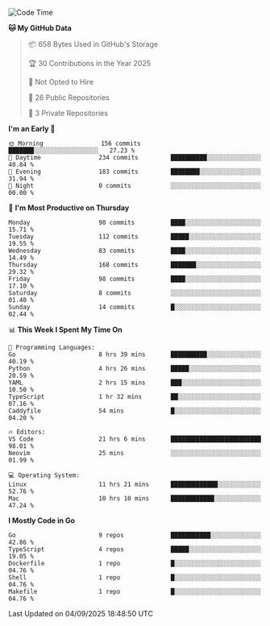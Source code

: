 <!--START_SECTION:waka-->
![Code Time](http://img.shields.io/badge/Code%20Time-1%2C459%20hrs%2018%20mins-blue)

**🐱 My GitHub Data** 

> 📦 658 Bytes Used in GitHub's Storage 
 > 
> 🏆 30 Contributions in the Year 2025
 > 
> 🚫 Not Opted to Hire
 > 
> 📜 26 Public Repositories 
 > 
> 🔑 3 Private Repositories 
 > 
**I'm an Early 🐤** 

```text
🌞 Morning                156 commits         ███████░░░░░░░░░░░░░░░░░░   27.23 % 
🌆 Daytime                234 commits         ██████████░░░░░░░░░░░░░░░   40.84 % 
🌃 Evening                183 commits         ████████░░░░░░░░░░░░░░░░░   31.94 % 
🌙 Night                  0 commits           ░░░░░░░░░░░░░░░░░░░░░░░░░   00.00 % 
```
📅 **I'm Most Productive on Thursday** 

```text
Monday                   90 commits          ████░░░░░░░░░░░░░░░░░░░░░   15.71 % 
Tuesday                  112 commits         █████░░░░░░░░░░░░░░░░░░░░   19.55 % 
Wednesday                83 commits          ████░░░░░░░░░░░░░░░░░░░░░   14.49 % 
Thursday                 168 commits         ███████░░░░░░░░░░░░░░░░░░   29.32 % 
Friday                   98 commits          ████░░░░░░░░░░░░░░░░░░░░░   17.10 % 
Saturday                 8 commits           ░░░░░░░░░░░░░░░░░░░░░░░░░   01.40 % 
Sunday                   14 commits          █░░░░░░░░░░░░░░░░░░░░░░░░   02.44 % 
```


📊 **This Week I Spent My Time On** 

```text
💬 Programming Languages: 
Go                       8 hrs 39 mins       ██████████░░░░░░░░░░░░░░░   40.19 % 
Python                   4 hrs 26 mins       █████░░░░░░░░░░░░░░░░░░░░   20.59 % 
YAML                     2 hrs 15 mins       ███░░░░░░░░░░░░░░░░░░░░░░   10.50 % 
TypeScript               1 hr 32 mins        ██░░░░░░░░░░░░░░░░░░░░░░░   07.16 % 
Caddyfile                54 mins             █░░░░░░░░░░░░░░░░░░░░░░░░   04.20 % 

🔥 Editors: 
VS Code                  21 hrs 6 mins       █████████████████████████   98.01 % 
Neovim                   25 mins             ░░░░░░░░░░░░░░░░░░░░░░░░░   01.99 % 

💻 Operating System: 
Linux                    11 hrs 21 mins      █████████████░░░░░░░░░░░░   52.76 % 
Mac                      10 hrs 10 mins      ████████████░░░░░░░░░░░░░   47.24 % 
```

**I Mostly Code in Go** 

```text
Go                       9 repos             ███████████░░░░░░░░░░░░░░   42.86 % 
TypeScript               4 repos             █████░░░░░░░░░░░░░░░░░░░░   19.05 % 
Dockerfile               1 repo              █░░░░░░░░░░░░░░░░░░░░░░░░   04.76 % 
Shell                    1 repo              █░░░░░░░░░░░░░░░░░░░░░░░░   04.76 % 
Makefile                 1 repo              █░░░░░░░░░░░░░░░░░░░░░░░░   04.76 % 
```




 Last Updated on 04/09/2025 18:48:50 UTC
<!--END_SECTION:waka-->
